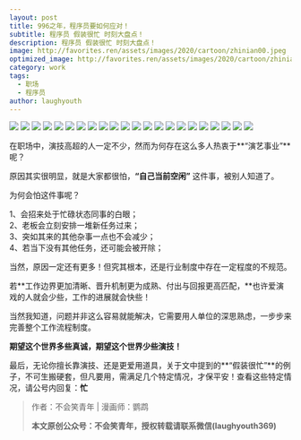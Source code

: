```yaml
---
layout: post
title: 996之年，程序员要如何应对！
subtitle: 程序员 假装很忙 时刻大盘点！
description: 程序员 假装很忙 时刻大盘点！
image: http://favorites.ren/assets/images/2020/cartoon/zhinian00.jpeg
optimized_image: http://favorites.ren/assets/images/2020/cartoon/zhinian00.jpeg
category: work
tags:
  - 职场
  - 程序员
author: laughyouth
---
```



![](http://favorites.ren/assets/images/2020/cartoon/zhinian01.jpg)
![](http://favorites.ren/assets/images/2020/cartoon/zhinian02.jpg)
![](http://favorites.ren/assets/images/2020/cartoon/zhinian03.jpg)
![](http://favorites.ren/assets/images/2020/cartoon/zhinian04.jpg)
![](http://favorites.ren/assets/images/2020/cartoon/zhinian05.jpg)
![](http://favorites.ren/assets/images/2020/cartoon/zhinian06.jpg)
![](http://favorites.ren/assets/images/2020/cartoon/zhinian07.jpg)
![](http://favorites.ren/assets/images/2020/cartoon/zhinian08.jpg)
![](http://favorites.ren/assets/images/2020/cartoon/zhinian09.jpg)
![](http://favorites.ren/assets/images/2020/cartoon/zhinian10.jpg)
![](http://favorites.ren/assets/images/2020/cartoon/zhinian11.jpg)
![](http://favorites.ren/assets/images/2020/cartoon/zhinian12.jpg)
![](http://favorites.ren/assets/images/2020/cartoon/zhinian13.jpg)
![](http://favorites.ren/assets/images/2020/cartoon/zhinian14.jpg)
![](http://favorites.ren/assets/images/2020/cartoon/zhinian15.jpg)
![](http://favorites.ren/assets/images/2020/cartoon/zhinian16.jpg)
![](http://favorites.ren/assets/images/2020/cartoon/zhinian17.jpg)
![](http://favorites.ren/assets/images/2020/cartoon/zhinian18.jpg)
![](http://favorites.ren/assets/images/2020/cartoon/zhinian19.jpg)
![](http://favorites.ren/assets/images/2020/cartoon/zhinian20.jpg)
![](http://favorites.ren/assets/images/2020/cartoon/zhinian21.jpg)
![](http://favorites.ren/assets/images/2020/cartoon/zhinian22.jpg)

在职场中，演技高超的人一定不少，然而为何存在这么多人热衷于**“演艺事业”**呢？
 
原因其实很明显，就是大家都很怕，**“自己当前空闲”** 这件事，被别人知道了。
 
为何会怕这件事呢？
 
1、会招来处于忙碌状态同事的白眼；  
2、老板会立刻安排一堆新任务过来；  
3、突如其来的其他杂事一点也不会减少；  
4、若当下没有其他任务，还可能会被开除；  
 
当然，原因一定还有更多！但究其根本，还是行业制度中存在一定程度的不规范。
 
若**工作边界更加清晰、晋升机制更为成熟、付出与回报更高匹配，**也许爱演戏的人就会少些，工作的进展就会快些！
 
当然我知道，问题并非这么容易就能解决，它需要用人单位的深思熟虑，一步步来完善整个工作流程制度。
 
**期望这个世界多些真诚，期望这个世界少些演技！**
 
最后，无论你擅长靠演技、还是更爱用道具，关于文中提到的**“假装很忙”**的例子，不可生搬硬套，但凡要用，需满足几个特定情况，才保平安！查看这些特定情况，请公号内回复：**忙**

>作者：不会笑青年 | 漫画师：鹦鹉
>
>**本文原创公众号：不会笑青年，授权转载请联系微信(laughyouth369)**
